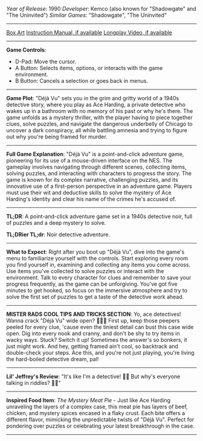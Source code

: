 *Year of Release*: 1990
*Developer*: Kemco (also known for "Shadowgate" and "The Uninvited")
*Similar Games*: "Shadowgate", "The Uninvited"

---
[Box Art](https://www.google.com/search?newwindow=1&sca_esv=171a28ce0fc58a51&q=NES+Game+Box+Art+Déjà+Vu&uds=AMwkrPvg5PKm_dNhMKTbEqnEKe3-6XxiOpNFjFnlqxFDMqlwhD6DPVRAm9-_1gPBbxy9DIo_-S5UzNiyucG_Gr6nVqbvCtLly5uEc6a3pXEPsUbauYHkPixzlqsDC7Hx8tvooks1KEQd&udm=2&sa=X&ved=2ahUKEwi1r5fThMWEAxVsGtAFHU9IDJYQtKgLegQIDBAB&biw=1536&bih=714&dpr=1.25) 
[Instruction Manual, if available](https://www.google.com/search?q=NES+Instruction+Manual+Déjà+Vu)
[Longplay Video, if available](https://www.youtube.com/results?search_query=nes+full+longplay+déjà+vu)

- - -
**Game Controls**:
- D-Pad: Move the cursor.
- A Button: Selects items, options, or interacts with the game environment.
- B Button: Cancels a selection or goes back in menus.

- - -
**Game Plot**: "Déjà Vu" sets you in the grim and gritty world of a 1940s detective story, where you play as Ace Harding, a private detective who wakes up in a bathroom with no memory of his past or why he's there. The game unfolds as a mystery thriller, with the player having to piece together clues, solve puzzles, and navigate the dangerous underbelly of Chicago to uncover a dark conspiracy, all while battling amnesia and trying to figure out why you're being framed for murder.

- - -
**Full Game Explanation**: "Déjà Vu" is a point-and-click adventure game, pioneering for its use of a mouse-driven interface on the NES. The gameplay involves navigating through different scenes, collecting items, solving puzzles, and interacting with characters to progress the story. The game is known for its complex narrative, challenging puzzles, and its innovative use of a first-person perspective in an adventure game. Players must use their wit and deductive skills to solve the mystery of Ace Harding's identity and clear his name of the crimes he's accused of.

- - -
**TL;DR**: A point-and-click adventure game set in a 1940s detective noir, full of puzzles and a deep mystery to solve.

**TL;DRier TL;dr**: Noir detective adventure.

- - -
**What to Expect**: Right after you boot up "Déjà Vu", dive into the game's menu to familiarize yourself with the controls. Start exploring every room you find yourself in, examining and collecting any items you come across. Use items you've collected to solve puzzles or interact with the environment. Talk to every character for clues and remember to save your progress frequently, as the game can be unforgiving. You've got five minutes to get hooked, so focus on the immersive atmosphere and try to solve the first set of puzzles to get a taste of the detective work ahead.

---

**MISTER RADS COOL TIPS AND TRICKS SECTION**: Yo, ace detectives! Wanna crack "Déjà Vu" wide open? 🕵️‍♂️💥 First up, keep those peepers peeled for every clue, 'cause even the tiniest detail can bust this case wide open. Dig into every nook and cranny, and don't be shy to try items in wacky ways. Stuck? Switch it up! Sometimes the answer's so bonkers, it just might work. And hey, getting framed ain't cool, so backtrack and double-check your steps. Ace this, and you're not just playing, you're living the hard-boiled detective dream, pal!

---
**Lil' Jeffrey's Review**: "It's like I'm a detective! 🕵️‍♂️ But why's everyone talking in riddles? 🤔😵"

---
**Inspired Food Item**: *The Mystery Meat Pie* - Just like Ace Harding unraveling the layers of a complex case, this meat pie has layers of beef, chicken, and mystery spices encased in a flaky crust. Each bite offers a different flavor, mimicking the unpredictable twists of "Déjà Vu". Perfect for pondering over puzzles or celebrating your latest breakthrough in the case.

---
